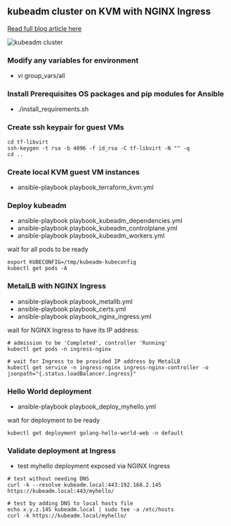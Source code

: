 ## kubeadm cluster on KVM with NGINX Ingress

[Read full blog article here](https://fabianlee.org/2022/05/25/kvm-kubeadm-cluster-on-kvm-using-ansible/)

![kubeadm cluster](https://github.com/fabianlee/kubeadm-cluster-kvm/raw/main/diagrams/kubeadm-3node.png)

### Modify any variables for environment
  * vi group_vars/all

### Install Prerequisites OS packages and pip modules for Ansible
  * ./install_requirements.sh

### Create ssh keypair for guest VMs
```
cd tf-libvirt
ssh-keygen -t rsa -b 4096 -f id_rsa -C tf-libvirt -N "" -q
cd ..
```

### Create local KVM guest VM instances
  * ansible-playbook playbook_terraform_kvm.yml

### Deploy kubeadm
  * ansible-playbook playbook_kubeadm_dependencies.yml
  * ansible-playbook playbook_kubeadm_controlplane.yml
  * ansible-playbook playbook_kubeadm_workers.yml

wait for all pods to be ready
```
export KUBECONFIG=/tmp/kubeadm-kubeconfig
kubectl get pods -A
```

### MetalLB with NGINX Ingress
  * ansible-playbook playbook_metallb.yml
  * ansible-playbook playbook_certs.yml
  * ansible-playbook playbook_nginx_ingress.yml 

wait for NGINX Ingress to have its IP address:
```
# admission to be 'Completed', controller 'Running'
kubectl get pods -n ingress-nginx

# wait for Ingress to be provided IP address by MetalLB
kubectl get service -n ingress-nginx ingress-nginx-controller -o jsonpath="{.status.loadBalancer.ingress}"
```

### Hello World deployment
  * ansible-playbook playbook_deploy_myhello.yml

wait for deployment to be ready
```
kubectl get deployment golang-hello-world-web -n default
```


### Validate deployment at Ingress
  * test myhello deployment exposed via NGINX Ingress
```
# test without needing DNS
curl -k --resolve kubeadm.local:443:192.168.2.145 https://kubeadm.local:443/myhello/

# test by adding DNS to local hosts file
echo x.y.z.145 kubeadm.local | sudo tee -a /etc/hosts
curl -k https://kubeadm.local/myhello/
```
